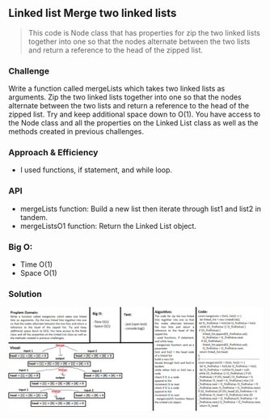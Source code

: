 ## Linked list Merge two linked lists
> This code is Node class that has properties for zip the two linked lists together into one so that the nodes alternate between the two lists and return a reference to the head of the zipped list.

### Challenge
Write a function called mergeLists which takes two linked lists as arguments. Zip the two linked lists together into one so that the nodes alternate between the two lists and return a reference to the head of the zipped list. Try and keep additional space down to O(1). You have access to the Node class and all the properties on the Linked List class as well as the methods created in previous challenges.

### Approach & Efficiency
- I used functions, if statement, and while loop.

### API  
- mergeLists function: Build a new list then iterate through list1 and list2 in tandem.
- mergeListsO1 function: Return the Linked List object.

### Big O:
- Time O(1)
- Space O(1)

### Solution
![Linked List](../../assets/challenge8.png)